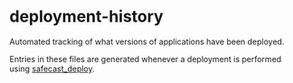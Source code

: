 # deployment-history

Automated tracking of what versions of applications have been deployed.

Entries in these files are generated whenever a deployment is performed using [safecast\_deploy](https://github.com/Safecast/safecast_deploy).
